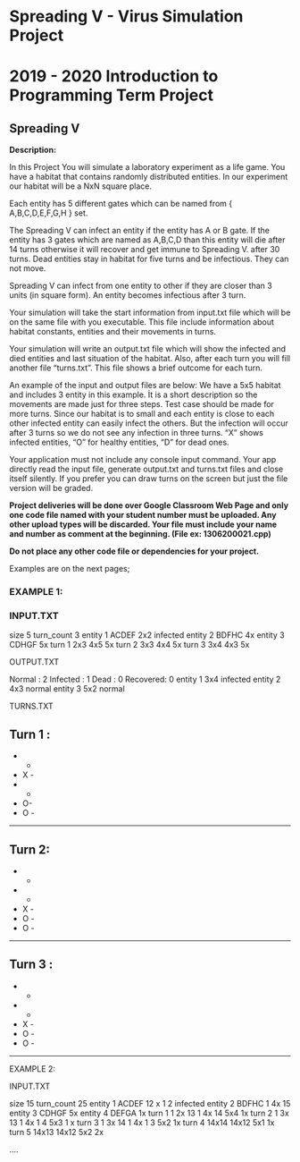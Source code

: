 # Spreading V - Virus Simulation Project

# 2019 - 2020 Introduction to Programming Term Project

## Spreading V

**Description:**

In this Project You will simulate a laboratory experiment as a life game. You have a habitat that
contains randomly distributed entities. In our experiment our habitat will be a NxN square place.

Each entity has 5 different gates which can be named from { A,B,C,D,E,F,G,H } set.

The Spreading V can infect an entity if the entity has A or B gate. If the entity has 3 gates which are
named as A,B,C,D than this entity will die after 14 turns otherwise it will recover and get immune to
Spreading V. after 30 turns. Dead entities stay in habitat for five turns and be infectious. They can not
move.

Spreading V can infect from one entity to other if they are closer than 3 units (in square form). An
entity becomes infectious after 3 turn.

Your simulation will take the start information from input.txt file which will be on the same file with
you executable. This file include information about habitat constants, entities and their movements
in turns.

Your simulation will write an output.txt file which will show the infected and died entities and last
situation of the habitat. Also, after each turn you will fill another file “turns.txt”. This file shows a
brief outcome for each turn.

An example of the input and output files are below: We have a 5x5 habitat and includes 3 entity in
this example. İt is a short description so the movements are made just for three steps. Test case
should be made for more turns. Since our habitat is to small and each entity is close to each other
infected entity can easily infect the others. But the infection will occur after 3 turns so we do not see
any infection in three turns. “X” shows infected entities, “O” for healthy entities, “D” for dead ones.

Your application must not include any console input command. Your app directly read the input file,
generate output.txt and turns.txt files and close itself silently. If you prefer you can draw turns on the
screen but just the file version will be graded.

**Project deliveries will be done over Google Classroom Web Page and only one code file named
with your student number must be uploaded. Any other upload types will be discarded. Your file
must include your name and number as comment at the beginning. (File ex: 1306200021.cpp)**

**Do not place any other code file or dependencies for your project.**

Examples are on the next pages;


### EXAMPLE 1:

### INPUT.TXT

size 5
turn_count 3
entity 1 ACDEF 2x2 infected
entity 2 BDFHC 4x
entity 3 CDHGF 5x
turn 1 2x3 4x5 5x
turn 2 3x3 4x4 5x
turn 3 3x4 4x3 5x

OUTPUT.TXT

Normal : 2
Infected : 1
Dead : 0
Recovered: 0
entity 1 3x4 infected
entity 2 4x3 normal
entity 3 5x2 normal

TURNS.TXT

Turn 1 :
-------

- -
- X -
- -
- O-
- O -
- ------
Turn 2:
-------
- -
- -
- X -
- O -
- O -
-------
Turn 3 :
-------
- -
- -
- X -
- O -
- O -
-------


EXAMPLE 2:

INPUT.TXT

size 15
turn_count 25
entity 1 ACDEF 12 x 1 2 infected
entity 2 BDFHC 1 4x 15
entity 3 CDHGF 5x
entity 4 DEFGA 1x
turn 1 1 2x 13 1 4x 14 5x4 1x
turn 2 1 3x 13 1 4x 1 4 5x3 1 x
turn 3 1 3x 14 1 4x 1 3 5x2 1x
turn 4 14x14 14x12 5x1 1x
turn 5 14x13 14x12 5x2 2x

....


